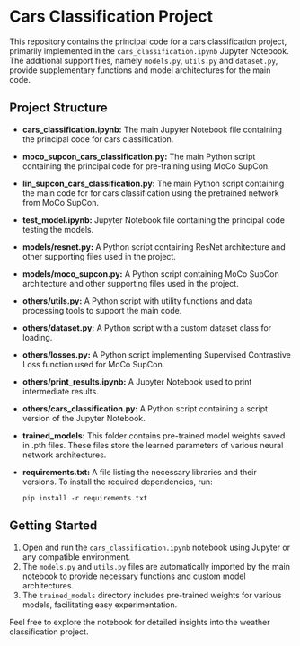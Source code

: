 # Cars Classification Project

This repository contains the principal code for a cars classification project, primarily implemented in the `cars_classification.ipynb` Jupyter Notebook. The additional support files, namely `models.py`, `utils.py` and `dataset.py`, provide supplementary functions and model architectures for the main code.

## Project Structure

- **cars_classification.ipynb:** The main Jupyter Notebook file containing the principal code for cars classification.

- **moco_supcon_cars_classification.py:** The main Python script containing the principal code for pre-training using MoCo SupCon.

- **lin_supcon_cars_classification.py:** The main Python script containing the main code for for cars classification using the pretrained network from MoCo SupCon.

- **test_model.ipynb:** Jupyter Notebook file containing the principal code testing the models.

- **models/resnet.py:** A Python script containing ResNet architecture and other supporting files used in the project.

- **models/moco_supcon.py:** A Python script containing MoCo SupCon architecture and other supporting files used in the project.

- **others/utils.py:** A Python script with utility functions and data processing tools to support the main code.

- **others/dataset.py:** A Python script with a custom dataset class for loading.

- **others/losses.py:** A Python script implementing Supervised Contrastive Loss function used for MoCo SupCon.

- **others/print_results.ipynb:** A Jupyter Notebook used to print intermediate results.

- **others/cars_classification.py:** A Python script containing a script version of the Jupyter Notebook.

- **trained_models:** This folder contains pre-trained model weights saved in .pth files. These files store the learned parameters of various neural network architectures.

- **requirements.txt:** A file listing the necessary libraries and their versions. To install the required dependencies, run:
  ```
  pip install -r requirements.txt
  ```

## Getting Started

1. Open and run the `cars_classification.ipynb` notebook using Jupyter or any compatible environment.
2. The `models.py` and `utils.py` files are automatically imported by the main notebook to provide necessary functions and custom model architectures.
3. The `trained_models` directory includes pre-trained weights for various models, facilitating easy experimentation.

Feel free to explore the notebook for detailed insights into the weather classification project.